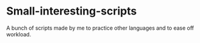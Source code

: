 # Small-interesting-scripts
A bunch of scripts made by me to practice other languages and to ease off workload.
